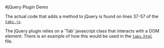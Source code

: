 #jQuery Plugin Demo

The actual code that adds a method to jQuery is found on 
lines 37-57 of the [`tabs.js`][tabs-js].

The jQuery plugin relies on a 'Tab' javascript class that 
interacts with a DOM element.  There is an example of how this 
would be used in the [`tabs.html`][tabs-html] file.

[tabs-js]: ./javascripts/tabs.js
[tabs-html]: ./tabs.html

